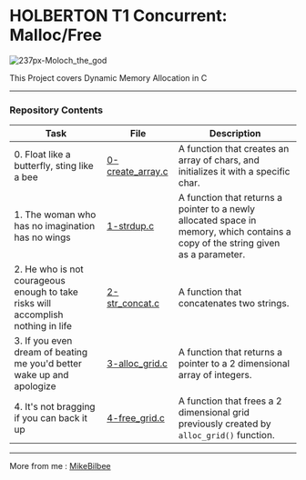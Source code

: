<h1 style="align: center;"> HOLBERTON T1 Concurrent: Malloc/Free</h1>

![237px-Moloch_the_god](https://github.com/MikeBilbee/holbertonschool-low_level_programming/assets/119973248/2330a89b-69f3-45ee-8230-741bae052a32)

This Project covers Dynamic Memory Allocation in C

---

<h3 style="align: center;">Repository Contents</h3>

| Task | File | Description |
| ----- | ----- | ----- |
| 0. Float like a butterfly, sting like a bee | [0-create_array.c](https://github.com/MikeBilbee/holbertonschool-low_level_programming/blob/master/malloc_free/0-create_array.c) | A function that creates an array of chars, and initializes it with a specific char. |
| 1. The woman who has no imagination has no wings | [1-strdup.c](https://github.com/MikeBilbee/holbertonschool-low_level_programming/blob/master/malloc_free/1-strdup.c) | A function that returns a pointer to a newly allocated space in memory, which contains a copy of the string given as a parameter. |
| 2. He who is not courageous enough to take risks will accomplish nothing in life | [2-str_concat.c](https://github.com/MikeBilbee/holbertonschool-low_level_programming/blob/master/malloc_free/2-str_concat.c) | A function that concatenates two strings. |
| 3. If you even dream of beating me you'd better wake up and apologize | [3-alloc_grid.c](https://github.com/MikeBilbee/holbertonschool-low_level_programming/blob/master/malloc_free/3-alloc_grid.c) | A function that returns a pointer to a 2 dimensional array of integers. |
| 4. It's not bragging if you can back it up | [4-free_grid.c](https://github.com/MikeBilbee/holbertonschool-low_level_programming/blob/master/malloc_free/4-free_grid.c) | A function that frees a 2 dimensional grid previously created by ``alloc_grid()`` function. |


---

More from me : [MikeBilbee](https://github.com/MikeBilbee)
